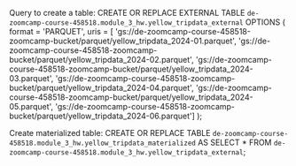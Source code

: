 Query to create a table:
CREATE OR REPLACE EXTERNAL TABLE `de-zoomcamp-course-458518.module_3_hw.yellow_tripdata_external`
OPTIONS (
  format = 'PARQUET',
  uris = [
    'gs://de-zoomcamp-course-458518-zoomcamp-bucket/parquet/yellow_tripdata_2024-01.parquet',
    'gs://de-zoomcamp-course-458518-zoomcamp-bucket/parquet/yellow_tripdata_2024-02.parquet',
    'gs://de-zoomcamp-course-458518-zoomcamp-bucket/parquet/yellow_tripdata_2024-03.parquet',
    'gs://de-zoomcamp-course-458518-zoomcamp-bucket/parquet/yellow_tripdata_2024-04.parquet',
    'gs://de-zoomcamp-course-458518-zoomcamp-bucket/parquet/yellow_tripdata_2024-05.parquet',
    'gs://de-zoomcamp-course-458518-zoomcamp-bucket/parquet/yellow_tripdata_2024-06.parquet']
);


Create materialized table:
CREATE OR REPLACE TABLE `de-zoomcamp-course-458518.module_3_hw.yellow_tripdata_materialized` AS
SELECT * 
FROM `de-zoomcamp-course-458518.module_3_hw.yellow_tripdata_external`;


